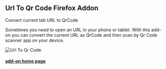 ## Url To Qr Code Firefox Addon
Convert current tab URL to QrCode

Sometimes you need to open an URL in your phone or tablet. With this add-on you can convert the current URL as QrCode and then scan by Qr Code scanner app on your device.

![Url To Qr Code](https://addons.cdn.mozilla.net/user-media/previews/full/160/160028.png?modified=1434268466)
#### [add-on home page](https://addons.mozilla.org/firefox/addon/url-to-qrcode/)
